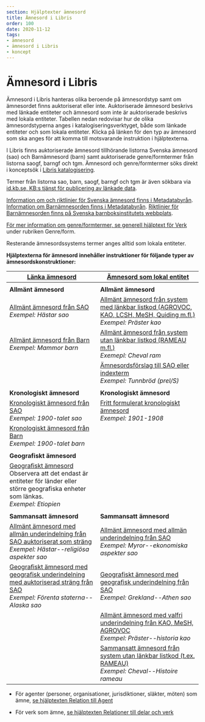 ```yaml
---
section: Hjälptexter ämnesord
title: Ämnesord i Libris
order: 100
date: 2020-11-12
tags:
- ämnesord
- ämnesord i Libris
- koncept
---
```


# Ämnesord i Libris

Ämnesord i Libris hanteras olika beroende på ämnesordstyp samt om ämnesordet finns auktoriserat eller inte. Auktoriserade ämnesord beskrivs med länkade entiteter och ämnesord som inte är auktoriserade beskrivs med lokala entiteter. Tabellen nedan redovisar hur de olika ämnesordstyperna anges i katalogiseringsverktyget, både som länkade entiteter och som lokala entiteter. Klicka på länken för den typ av ämnesord som ska anges för att komma till motsvarande instruktion i hjälptexterna.

I Libris finns auktoriserade ämnesord tillhörande listorna Svenska ämnesord (sao) och Barnämnesord (barn) samt auktoriserade genre/formtermer från listorna saogf, barngf och tgm. Ämnesord och genre/formtermer söks direkt i konceptsök i [Libris katalogisering](https://libris.kb.se/katalogisering/search/libris).

Termer från listorna sao, barn, saogf, barngf och tgm är även sökbara via [id.kb.se, KB:s tjänst för publicering av länkade data](https://id.kb.se/). 

[Information om och riktlinjer för Svenska ämnesord finns i Metadatabyrån](https://metadatabyran.kb.se/amnesord-och-genre-form/svenska-amnesord). 
[Information om Barnämnesorden finns i Metadatabyrån](https://metadatabyran.kb.se/amnesord-och-genre-form/barnamnesord). [Riktlinjer för Barnämnesorden finns på Svenska barnboksinstitutets webbplats](https://www.barnboksinstitutet.se/bibliotek/barnamnesordslistan/).

[För mer information om genre/formtermer, se generell hjälptext för Verk](https://libris.kb.se/katalogisering/help/workflow-work#genre-form) under rubriken Genre/form.

Resterande ämnesordssystems termer anges alltid som lokala entiteter. 

**Hjälptexterna för ämnesord innehåller instruktioner för följande typer av ämnesordskonstruktioner:**

| [Länka ämnesord](#lanka-amnesord) | [Ämnesord som lokal entitet](#amnesord-som-lokal-entitet) | 
| ------ |  ----------- |
| | |
| **Allmänt ämnesord** | **Allmänt ämnesord** |
| [Allmänt ämnesord från SAO](https://libris.kb.se/katalogisering/help/workflow-linked-entity-sh) </br>*Exempel: Hästar sao* | [Allmänt ämnesord från system med länkbar listkod (AGROVOC, KAO, LCSH, MeSH, Quiding m.fl.)](https://libris.kb.se/katalogisering/help/workflow-local-entity-sh) </br>*Exempel: Präster kao* |
| [Allmänt ämnesord från Barn](https://libris.kb.se/katalogisering/help/workflow-linked-entity-sh) </br>*Exempel: Mammor barn* | [Allmänt ämnesord från system utan länkbar listkod (RAMEAU m.fl.)](https://libris.kb.se/katalogisering/help/workflow-local-entity-sh) </br>*Exemepl: Cheval ram* |
| | [Ämnesordsförslag till SAO eller indexterm](https://libris.kb.se/katalogisering/help/workflow-uncontrolled-sh) </br>*Exempel: Tunnbröd (prel/S)* |
| | |
| **Kronologiskt ämnesord** | **Kronologiskt ämnesord**  |
| [Kronologiskt ämnesord från SAO](https://libris.kb.se/katalogisering/help/workflow-linked-entity-sh) </br>*Exempel: 1900-talet sao* | [Fritt formulerat kronologiskt ämnesord](https://libris.kb.se/katalogisering/help/workflow-local-entity-sh) </br>*Exempel: 1901-1908* |
| [Kronologiskt ämnesord från Barn](https://libris.kb.se/katalogisering/help/workflow-linked-entity-sh) </br>*Exempel: 1900-talet barn* | |
| | |
| **Geografiskt ämnesord** |  |
| [Geografiskt ämnesord](https://libris.kb.se/katalogisering/help/workflow-linked-entity-sh) </br>Observera att det endast är entiteter för länder eller större geografiska enheter som länkas. </br>*Exempel: Etiopien* | |
| | |
| **Sammansatt ämnesord** | **Sammansatt ämnesord** |
| [Allmänt ämnesord med allmän underindelning från SAO auktoriserat som sträng](https://libris.kb.se/katalogisering/help/workflow-linked-entity-sh) </br>*Exempel: Hästar--religiösa aspekter sao* | [Allmänt ämnesord med allmän underindelning från SAO](https://libris.kb.se/katalogisering/help/workflow-local-entity-sh) </br>*Exempel: Myror--ekonomiska aspekter sao* |
| [Geografiskt ämnesord med geografisk underindelning med auktoriserad sträng från SAO](#lanka-amnesord) </br>*Exempel: Förenta staterna--Alaska sao* | [Geografiskt ämnesord med geografisk underindelning från SAO](https://libris.kb.se/katalogisering/help/workflow-local-entity-sh) </br>*Exempel: Grekland--Athen sao* |
| | [Allmänt ämnesord med valfri underindelning från KAO, MeSH, AGROVOC](https://libris.kb.se/katalogisering/help/workflow-local-entity-sh) </br>*Exempel: Präster--historia kao* |
| | [Sammansatt ämnesord från system utan länkbar listkod (t.ex. RAMEAU)](https://libris.kb.se/katalogisering/help/workflow-local-entity-sh) </br>*Exempel: Cheval--Histoire rameau* |


* För agenter (personer, organisationer, jurisdiktioner, släkter, möten) som ämne, [se hjälptexten Relation till Agent](https://libris.kb.se/katalogisering/help/workflow-agent-org-instance)

* För verk som ämne, [se hjälptexten Relationer till delar och verk](https://libris.kb.se/katalogisering/help/workflow-agent-relation)
